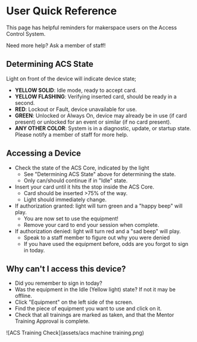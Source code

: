 # User Quick Reference

This page has helpful reminders for makerspace users on the Access Control System.

Need more help? Ask a member of staff!

## Determining ACS State
Light on front of the device will indicate device state;

* **YELLOW SOLID**: Idle mode, ready to accept card.
* **YELLOW FLASHING**: Verifying inserted card, should be ready in a second.
* **RED**: Lockout or Fault, device unavailable for use.
* **GREEN**: Unlocked or Always On, device may already be in use (if card present) or unlocked for an event or similar (if no card present).
* **ANY OTHER COLOR**: System is in a diagnostic, update, or startup state. Please notify a member of staff for more help.

## Accessing a Device

* Check the state of the ACS Core, indicated by the light  
    * See "Determining ACS State" above for determining the state.
    * Only can/should continue if in "Idle" state.
* Insert your card until it hits the stop inside the ACS Core.
    * Card should be inserted >75% of the way.
    * Light should immediately change.
* If authorization granted: light will turn green and a "happy beep" will play.
    * You are now set to use the equipment!
    * Remove your card to end your session when complete.
* If authorization denied: light will turn red and a "sad beep" will play.
    * Speak to a staff member to figure out why you were denied
    * If you have used the equipment before, odds are you forgot to sign in today.
 
## Why can't I access this device?

* Did you remember to sign in today?
* Was the equipment in the Idle (Yellow light) state? If not it may be offline.
* Click "Equipment" on the left side of the screen.
* Find the piece of equipment you want to use and click on it.
* Check that all trainings are marked as taken, and that the Mentor Training Approval is complete.
 
![ACS Training Check](assets/acs machine training.png)